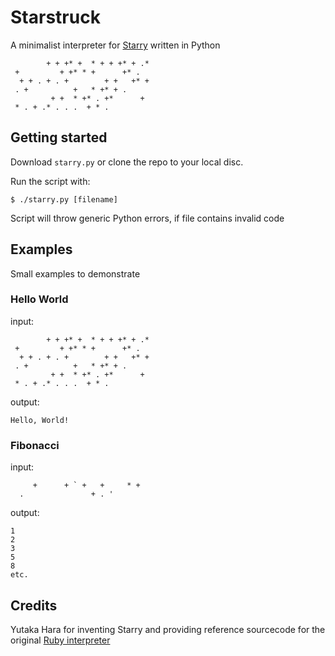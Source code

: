 # Starstruck

A minimalist interpreter for [Starry](https://esolangs.org/wiki/starry) written in Python

```
        + + +* +  * + + +* + .*
 +         + +* * +      +* .
  + + . + . +        + +   +* +
 . +          +   * +* + .
         + +  * +* . +*      +
 * . + .* . . .  + * .
```

## Getting started

Download `starry.py` or clone the repo to your local disc.

Run the script with:
```
$ ./starry.py [filename]
```

Script will throw generic Python errors, if file contains invalid code


## Examples

Small examples to demonstrate

### Hello World

input:
```
        + + +* +  * + + +* + .*
 +         + +* * +      +* .
  + + . + . +        + +   +* +
 . +          +   * +* + .
         + +  * +* . +*      +
 * . + .* . . .  + * .
```
output:
```
Hello, World!
```

### Fibonacci

input:
```
     +      + ` +   +     * +
  .               + . '
```
output:
```
1
2
3
5
8
etc.
```

## Credits

Yutaka Hara for inventing Starry and providing reference sourcecode for the original [Ruby interpreter](https://github.com/yhara/esolang-book-sources/tree/master/starry)
